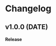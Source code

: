 # Changelog
<!--
## vX.X.X (DATE)

#### Bug Fixes:
- [# XXX](https : / / github . com / XXX) DESCRIPTION

#### Invalid Fixed:
- [# XXX](https : / / github . com / XXX) DESCRIPTION

#### Documenting:
- [# XXX](https : / / github . com / XXX) DESCRIPTION

#### Duplicating:
- [# XXX](https : / / github . com / XXX) DESCRIPTION

#### Enhancements:
- [# XXX](https : / / github . com / XXX) DESCRIPTION

---

## vX.X.X (DATE)

#### Bug Fixes:
- [# XXX](https : / / github . com / XXX) DESCRIPTION

#### Invalid Fixed:
- [# XXX](https : / / github . com / XXX) DESCRIPTION

#### Documenting:
- [# XXX](https : / / github . com / XXX) DESCRIPTION

#### Duplicating:
- [# XXX](https : / / github . com / XXX) DESCRIPTION

#### Enhancements:
- [# XXX](https : / / github . com / XXX) DESCRIPTION

---
-->
## v1.0.0 (DATE)

#### Release
